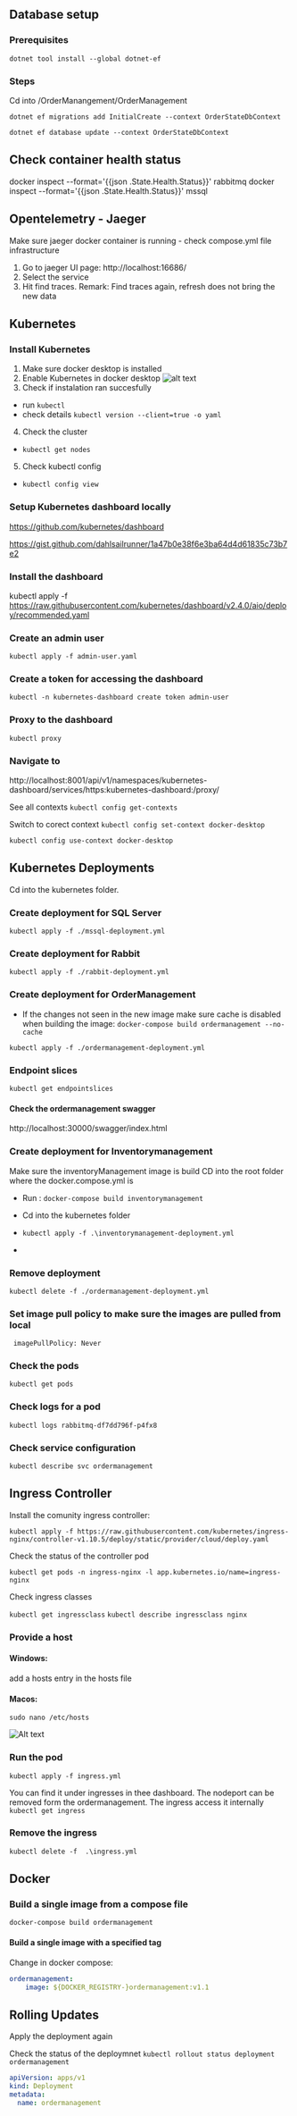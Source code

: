 ## Database setup 

### Prerequisites

`dotnet tool install --global dotnet-ef`

### Steps

Cd into /OrderManangement/OrderManagement


`dotnet ef migrations add InitialCreate --context OrderStateDbContext`

`dotnet ef database update --context OrderStateDbContext`

## Check container health status 

docker inspect --format='{{json .State.Health.Status}}' rabbitmq
docker inspect --format='{{json .State.Health.Status}}' mssql

## Opentelemetry - Jaeger

Make sure jaeger docker container is running - check compose.yml file infrastructure

1. Go to jaeger UI page: http://localhost:16686/
2. Select the service
3. Hit find traces. Remark: Find traces again, refresh does not bring the new data

## Kubernetes 


### Install Kubernetes

1. Make sure docker desktop is installed
2. Enable Kubernetes in docker desktop
![alt text](image-1.png)
3. Check if instalation ran succesfully
 -  run  `kubectl`
 -  check details `kubectl version --client=true -o yaml`
4. Check the cluster
- `kubectl get nodes`

5. Check kubectl config
- `kubectl config view`
### Setup Kubernetes dashboard locally



https://github.com/kubernetes/dashboard

https://gist.github.com/dahlsailrunner/1a47b0e38f6e3ba64d4d61835c73b7e2

### Install the dashboard 

kubectl apply -f https://raw.githubusercontent.com/kubernetes/dashboard/v2.4.0/aio/deploy/recommended.yaml

### Create an admin user 

`kubectl apply -f admin-user.yaml`

### Create a token for accessing the dashboard

`kubectl -n kubernetes-dashboard create token admin-user`

### Proxy to the dashboard

`kubectl proxy`

### Navigate to 

http://localhost:8001/api/v1/namespaces/kubernetes-dashboard/services/https:kubernetes-dashboard:/proxy/


See all contexts 
`kubectl config get-contexts`

Switch to corect context
`kubectl config set-context docker-desktop`

`kubectl config use-context docker-desktop`


## Kubernetes  Deployments
Cd into the kubernetes folder.

### Create deployment for SQL Server

`kubectl apply -f ./mssql-deployment.yml`

### Create deployment for Rabbit
`kubectl apply -f ./rabbit-deployment.yml`

### Create deployment for OrderManagement

- If the changes not seen in the new image make sure cache is disabled when building the image: `docker-compose build ordermanagement --no-cache`

`kubectl apply -f ./ordermanagement-deployment.yml`

### Endpoint slices

`kubectl get endpointslices`

#### Check the ordermanagement swagger

http://localhost:30000/swagger/index.html


### Create deployment for Inventorymanagement
Make sure the inventoryManagement image is build
CD into the root folder where the docker.compose.yml is
- Run : `docker-compose build inventorymanagement`

- Cd into the kubernetes folder
- `kubectl apply -f .\inventorymanagement-deployment.yml`
- 


### Remove deployment 

`kubectl delete -f ./ordermanagement-deployment.yml`

### Set image pull policy to make sure the images are pulled from local 

` imagePullPolicy: Never`

### Check the pods

`kubectl get pods`

### Check logs for a pod

`kubectl logs rabbitmq-df7dd796f-p4fx8`

### Check service configuration

`kubectl describe svc ordermanagement`

## Ingress Controller

Install the comunity ingress controller:

`kubectl apply -f https://raw.githubusercontent.com/kubernetes/ingress-nginx/controller-v1.10.5/deploy/static/provider/cloud/deploy.yaml`

Check the status of the controller pod

`kubectl get pods -n ingress-nginx -l app.kubernetes.io/name=ingress-nginx`

Check ingress classes

`kubectl get ingressclass`
`kubectl describe ingressclass nginx`

### Provide a host 

#### Windows:
 add a hosts entry in the hosts file
#### Macos:
`sudo nano /etc/hosts`

![Alt text](image.png)

### Run the pod
`kubectl apply -f ingress.yml`

You can find it under ingresses in thee dashboard.
The nodeport can be removed form the ordermanagement. The ingress access it internally
`kubectl get ingress`

### Remove the ingress
`kubectl delete -f  .\ingress.yml`

## Docker

### Build a single image from a compose file 
`docker-compose build ordermanagement`

#### Build a single image with a specified tag 

Change in docker compose: 
``` yaml
ordermanagement:
    image: ${DOCKER_REGISTRY-}ordermanagement:v1.1
```

## Rolling Updates
Apply the deployment again

Check the status of the deploymnet
`kubectl rollout status deployment ordermanagement`

```yaml
apiVersion: apps/v1
kind: Deployment
metadata:
  name: ordermanagement
  ``` 